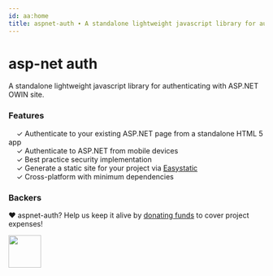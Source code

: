```yaml
---
id: aa:home
title: aspnet-auth ∙ A standalone lightweight javascript library for authenticating with ASP.NET OWIN site.
---
```


# asp-net auth

A standalone lightweight javascript library for authenticating with ASP.NET OWIN site.

### Features

&nbsp; &nbsp; ✓ Authenticate to your existing ASP.NET page from a standalone HTML 5 app<br>
&nbsp; &nbsp; ✓ Authenticate to ASP.NET from mobile devices<br>
&nbsp; &nbsp; ✓ Best practice security implementation<br>
&nbsp; &nbsp; ✓ Generate a static site for your project via [Easystatic](https://easystatic.com)<br>
&nbsp; &nbsp; ✓ Cross-platform with minimum dependencies<br>

### Backers

♥ aspnet-auth? Help us keep it alive by [donating funds](https://www.patreon.com/halceyon) to cover project expenses!

<a href="https://www.patreon.com/halceyon" target="_blank">
  <img src="https://opencollective.com/static/images/become_backer.svg" width="64" height="64">
</a>

